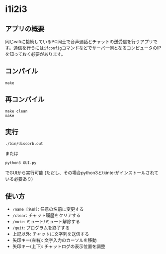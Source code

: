 # i1i2i3

## アプリの概要
同じwifiに接続しているPC同士で音声通話とチャットの送受信を行うアプリです。通信を行うには`ifconfig`コマンドなどでサーバー側となるコンピュータのIPを知っておく必要があります。

## コンパイル
```console
make
```

## 再コンパイル
```console
make clean
make
```

## 実行
```console
./bin/discorb.out
```
または
```console
python3 GUI.py
```
でGUIから実行可能
(ただし、その場合python3とtkinterがインストールされている必要あり)

## 使い方
- `/name [名前]`: 任意の名前に変更する
- `/clear`: チャット履歴をクリアする
- `/mute`: ミュート/ミュート解除する
- `/quit`: プログラムを終了する
- 上記以外: チャットに文字列を送信する
- 矢印キー(左右): 文字入力のカーソルを移動
- 矢印キー(上下): チャットログの表示位置を調整
